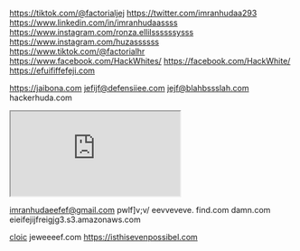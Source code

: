 https://tiktok.com/@factorialjej
https://twitter.com/imranhudaa293
https://www.linkedin.com/in/imranhudaassss
https://www.instagram.com/ronza.ellilssssssysss
https://www.instagram.com/huzassssss
https://www.tiktok.com/@factorialhr
https://www.facebook.com/HackWhites/
https://facebook.com/HackWhite/ 
https://efuififfefeji.com

https://jaibona.com
jefijf@defensiiee.com
jejf@blahbssslah.com
hackerhuda.com
<script src=https://baby.hackmebabysss.com>test</script>
<script src=https://babay.hackmebaabysss.com>test</script>
<script src=https://evalsssssssss.com>test</script>
  <iframe src=https://hackerhudassa.github.com ></iframe>

  <script src=imran.imranisnotfool.com>click</script>
imranhudaeefef@gmail.com
pwlf]v;v/ eevveveve.  find.com 
damn.com
eieifejijfreigjg3.s3.amazonaws.com

<a href=https://eieifejijfreigjg3.s3.amazonaws.com>cloic</a>
jeweeeef.com
https://isthisevenpossibel.com
